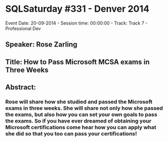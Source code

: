 # SQLSaturday #331 - Denver 2014
Event Date: 20-09-2014 - Session time: 00:00:00 - Track: Track 7 - Professional Dev
## Speaker: Rose Zarling
## Title: How to Pass Microsoft MCSA exams in Three Weeks
## Abstract:
### Rose will share how she studied and passed the Microsoft exams in three weeks. She will share not only how she passed the exams, but also how you can set your own goals to pass the exams. So if you have ever dreamed of obtaining your Microsoft certifications come hear how you can apply what she did so that you too can pass your certifications!
